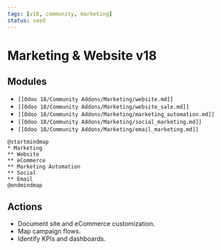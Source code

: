 ```yaml
---
tags: [v18, community, marketing]
status: seed
---
```

# Marketing & Website v18

## Modules
- `[[Odoo 18/Community Addons/Marketing/website.md]]`
- `[[Odoo 18/Community Addons/Marketing/website_sale.md]]`
- `[[Odoo 18/Community Addons/Marketing/marketing_automation.md]]`
- `[[Odoo 18/Community Addons/Marketing/social_marketing.md]]`
- `[[Odoo 18/Community Addons/Marketing/email_marketing.md]]`

```plantuml
@startmindmap
* Marketing
** Website
** eCommerce
** Marketing Automation
** Social
** Email
@endmindmap
```

## Actions
- Document site and eCommerce customization.
- Map campaign flows.
- Identify KPIs and dashboards.


